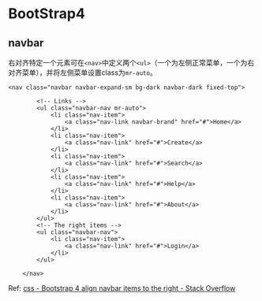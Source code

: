 # BootStrap4

## navbar

右对齐特定一个元素可在`<nav>`中定义两个`<ul>`（一个为左侧正常菜单，一个为右对齐菜单），并将左侧菜单设置class为`mr-auto`。

```
<nav class="navbar navbar-expand-sm bg-dark navbar-dark fixed-top">

        <!-- Links -->
        <ul class="navbar-nav mr-auto">
            <li class="nav-item">
                <a class="nav-link navbar-brand" href="#">Home</a>
            </li>
            <li class="nav-item">
                <a class="nav-link" href="#">Create</a>
            </li>
            <li class="nav-item">
                <a class="nav-link" href="#">Search</a>
            </li>
            <li class="nav-item">
                <a class="nav-link" href="#">Help</a>
            </li>
            <li class="nav-item">
                <a class="nav-link" href="#">About</a>
            </li>
        </ul>
        <!-- The right items -->
        <ul class="navbar-nav">
            <li class="nav-item">
                <a class="nav-link" href="#">Login</a>
            </li>
        </ul>

    </nav>
```

Ref: [css - Bootstrap 4 align navbar items to the right - Stack Overflow](https://stackoverflow.com/questions/41513463/bootstrap-4-align-navbar-items-to-the-right)

